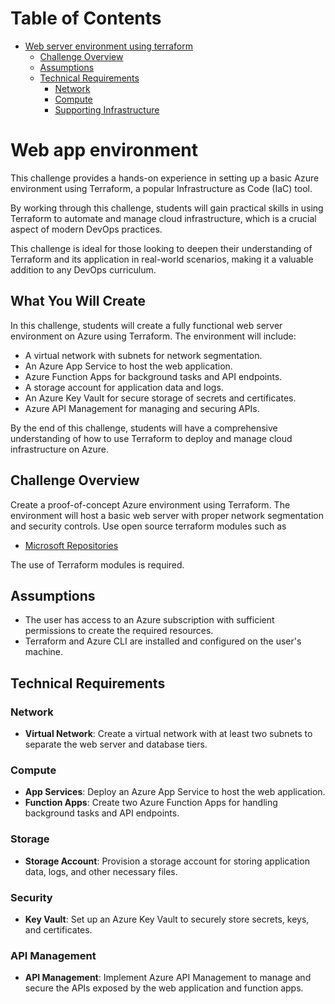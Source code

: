 <!-- TOC --><a name="table-of-contents"></a>
# Table of Contents


- [Web server environment using terraform](#web-server-environment-using-terraform)
   * [Challenge Overview](#challenge-overview)
   * [Assumptions](#assumptions)
   * [Technical Requirements](#technical-requirements)
      + [Network](#network)
      + [Compute](#compute)
      + [Supporting Infrastructure](#supporting-infrastructure)

<!-- TOC end -->

<!-- TOC --><a name="web-server-environment-using-terraform"></a>
# Web app environment
This challenge provides a hands-on experience in setting up a basic Azure environment using Terraform, a popular Infrastructure as Code (IaC) tool.

By working through this challenge, students will gain practical skills in using Terraform to automate and manage cloud infrastructure, which is a crucial aspect of modern DevOps practices.

This challenge is ideal for those looking to deepen their understanding of Terraform and its application in real-world scenarios, making it a valuable addition to any DevOps curriculum.


## What You Will Create

In this challenge, students will create a fully functional web server environment on Azure using Terraform. The environment will include:

- A virtual network with subnets for network segmentation.
- An Azure App Service to host the web application.
- Azure Function Apps for background tasks and API endpoints.
- A storage account for application data and logs.
- An Azure Key Vault for secure storage of secrets and certificates.
- Azure API Management for managing and securing APIs.

By the end of this challenge, students will have a comprehensive understanding of how to use Terraform to deploy and manage cloud infrastructure on Azure.


<!-- TOC --><a name="challenge-overview"></a>
## Challenge Overview

Create a proof-of-concept Azure environment using Terraform. The environment will host a basic web server with proper network segmentation and security controls. Use open source terraform modules such as
 
- [Microsoft Repositories](https://github.com/orgs/Azure/repositories?q=terraform-azurerm)  

 The use of Terraform modules is required.


<!-- TOC --><a name="assumptions"></a>
## Assumptions
- The user has access to an Azure subscription with sufficient permissions to create the required resources.
- Terraform and Azure CLI are installed and configured on the user's machine.


<!-- TOC --><a name="technical-requirements"></a>

## Technical Requirements

### Network
- **Virtual Network**: Create a virtual network with at least two subnets to separate the web server and database tiers.

### Compute
- **App Services**: Deploy an Azure App Service to host the web application.
- **Function Apps**: Create two Azure Function Apps for handling background tasks and API endpoints.

### Storage
- **Storage Account**: Provision a storage account for storing application data, logs, and other necessary files.

### Security
- **Key Vault**: Set up an Azure Key Vault to securely store secrets, keys, and certificates.

### API Management
- **API Management**: Implement Azure API Management to manage and secure the APIs exposed by the web application and function apps.

